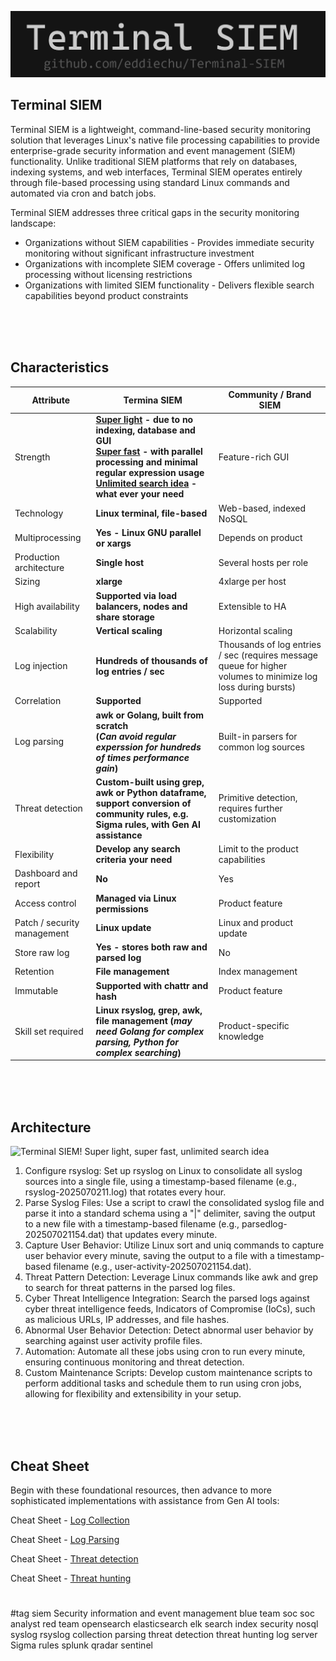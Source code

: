 ![Terminal SIEM! Super light, super fast, unlimited search idea](https://github.com/eddiechu/Terminal-SIEM/blob/main/image/terminalsiem1.gif?raw=true)

## **Terminal SIEM**
Terminal SIEM is a lightweight, command-line-based security monitoring solution that leverages Linux's native file processing capabilities to provide enterprise-grade security information and event management (SIEM) functionality. Unlike traditional SIEM platforms that rely on databases, indexing systems, and web interfaces, Terminal SIEM operates entirely through file-based processing using standard Linux commands and automated via cron and batch jobs.

Terminal SIEM addresses three critical gaps in the security monitoring landscape:<br />
- Organizations without SIEM capabilities - Provides immediate security monitoring without significant infrastructure investment<br />
- Organizations with incomplete SIEM coverage - Offers unlimited log processing without licensing restrictions<br />
- Organizations with limited SIEM functionality - Delivers flexible search capabilities beyond product constraints<br />

<br />
<br />
<br />

## **Characteristics**
Attribute | Termina SIEM | Community \/ Brand SIEM
--- | --- | --- 
Strength | **<ins>Super light</ins> - due to no indexing, database and GUI<br /><ins>Super fast</ins> - with parallel processing and minimal regular expression usage<br /><ins>Unlimited search idea</ins> - what ever your need** | Feature-rich GUI
Technology | **Linux terminal, file-based** | Web-based, indexed NoSQL
Multiprocessing | **Yes - Linux GNU parallel or xargs** | Depends on product
Production architecture | **Single host** | Several hosts per role
Sizing | **xlarge** | 4xlarge per host
High availability | **Supported via load balancers, nodes and share storage** | Extensible to HA
Scalability | **Vertical scaling** | Horizontal scaling
Log injection | **Hundreds of thousands of log entries / sec** | Thousands of log entries / sec (requires message queue for higher volumes to minimize log loss during bursts)
Correlation | **Supported** | Supported
Log parsing | **awk or Golang, built from scratch<br/>(*Can avoid regular experssion for hundreds of times performance gain*)** | Built-in parsers for common log sources
Threat detection | **Custom-built using grep, awk or Python dataframe, support conversion of community rules, e.g. Sigma rules, with Gen AI assistance** | Primitive detection, requires further customization
Flexibility | **Develop any search criteria your need** | Limit to the product capabilities
Dashboard and report | **No** | Yes
Access control | **Managed via Linux permissions** | Product feature
Patch / security management | **Linux update** | Linux and product update
Store raw log | **Yes - stores both raw and parsed log** | No
Retention | **File management** | Index management
Immutable | **Supported with chattr and hash** | Product feature
Skill set required | **Linux rsyslog, grep, awk, file management (*may need Golang for complex parsing, Python for complex searching*)** | Product-specific knowledge

<br />
<br />
<br />

## **Architecture**
![Terminal SIEM! Super light, super fast, unlimited search idea](https://eddiechu.github.io/terminalsiem2.svg)

1. Configure rsyslog: Set up rsyslog on Linux to consolidate all syslog sources into a single file, using a timestamp-based filename (e.g., rsyslog-2025070211.log) that rotates every hour.
2. Parse Syslog Files: Use a script to crawl the consolidated syslog file and parse it into a standard schema using a "|" delimiter, saving the output to a new file with a timestamp-based filename (e.g., parsedlog-202507021154.dat) that updates every minute.
3. Capture User Behavior: Utilize Linux sort and uniq commands to capture user behavior every minute, saving the output to a file with a timestamp-based filename (e.g., user-activity-202507021154.dat).
4. Threat Pattern Detection: Leverage Linux commands like awk and grep to search for threat patterns in the parsed log files.
5. Cyber Threat Intelligence Integration: Search the parsed logs against cyber threat intelligence feeds, Indicators of Compromise (IoCs), such as malicious URLs, IP addresses, and file hashes.
6. Abnormal User Behavior Detection: Detect abnormal user behavior by searching against user activity profile files.
7. Automation: Automate all these jobs using cron to run every minute, ensuring continuous monitoring and threat detection.
8. Custom Maintenance Scripts: Develop custom maintenance scripts to perform additional tasks and schedule them to run using cron jobs, allowing for flexibility and extensibility in your setup.

<br />
<br />
<br />

## **Cheat Sheet**
Begin with these foundational resources, then advance to more sophisticated implementations with assistance from Gen AI tools:

Cheat Sheet - [Log Collection](Terminal%20SIEM%20-%20Cheat%20Sheet%20-%201.%20Log%20Collection.md)

Cheat Sheet - [Log Parsing](Terminal%20SIEM%20-%20Cheat%20Sheet%20-%202.%20Log%20Parsing.md)

Cheat Sheet - [Threat detection](Terminal%20SIEM%20-%20Cheat%20Sheet%20-%203.%20Threat%20detection.md)

Cheat Sheet - [Threat hunting](Terminal%20SIEM%20-%20Cheat%20Sheet%20-%204.%20Threat%20hunting.md)


#
#tag
siem
Security information and event management
blue team
soc
soc analyst
red team
opensearch
elasticsearch
elk
search
index
security
nosql
syslog
rsyslog
collection
parsing
threat detection
threat hunting
log server
Sigma rules
splunk
qradar
sentinel
